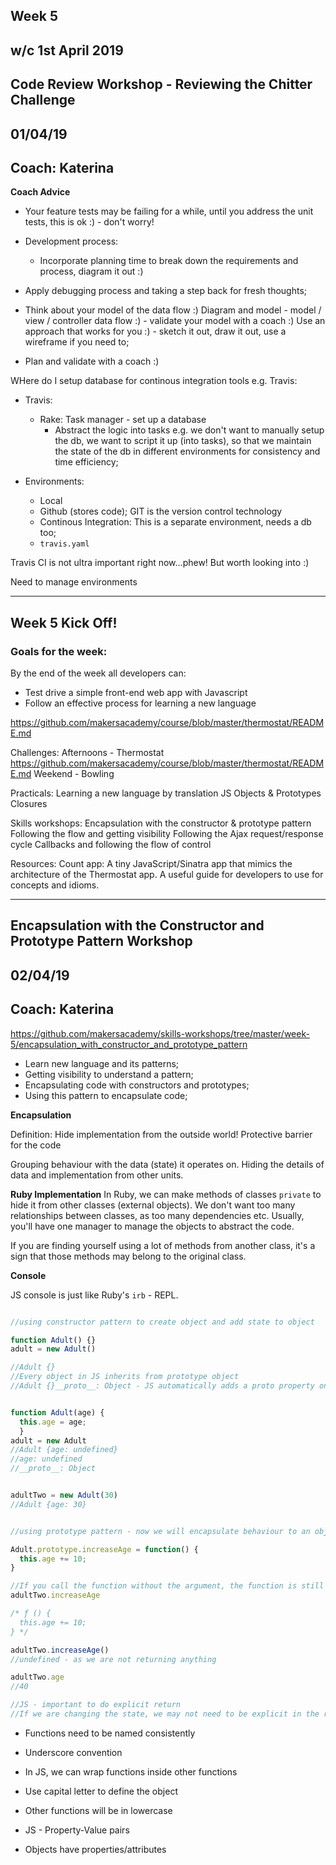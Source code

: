 ## Week 5
## w/c 1st April 2019


## Code Review Workshop - Reviewing the Chitter Challenge
## 01/04/19
## Coach: Katerina

**Coach Advice**

- Your feature tests may be failing for a while, until you address the unit tests, this is ok :) - don't worry!
- Development process:
  - Incorporate planning time to break down the requirements and process, diagram it out :)
- Apply debugging process and taking a step back for fresh thoughts;
- Think about your model of the data flow :)
  Diagram and model - model / view / controller data flow :) - validate your model with a coach :)
  Use an approach that works for you :) - sketch it out, draw it out, use a wireframe if you need to;

- Plan and validate with a coach :)

WHere do I setup database for continous integration tools e.g. Travis:

- Travis:
  - Rake:
    Task manager - set up a database
      - Abstract the logic into tasks e.g. we don't want to manually setup the db, we want to script it up (into tasks), so that we maintain the state of the db in different environments for consistency and time efficiency;

- Environments:
  - Local
  - Github (stores code); GIT is the version control technology
  - Continous Integration: This is a separate environment, needs a db too;
  - `travis.yaml`

Travis CI is not ultra important right now...phew! But worth looking into :)
  
  Need to manage environments

----

## Week 5 Kick Off!

### Goals for the week:

By the end of the week all developers can:

- Test drive a simple front-end web app with Javascript
- Follow an effective process for learning a new language

https://github.com/makersacademy/course/blob/master/thermostat/README.md


Challenges:
Afternoons - Thermostat
https://github.com/makersacademy/course/blob/master/thermostat/README.md
Weekend - Bowling

Practicals:
Learning a new language by translation
JS Objects & Prototypes
Closures

Skills workshops:
Encapsulation with the constructor & prototype pattern
Following the flow and getting visibility
Following the Ajax request/response cycle
Callbacks and following the flow of control

Resources:
Count app: A tiny JavaScript/Sinatra app that mimics the architecture of the Thermostat app. A useful guide for developers to use for concepts and idioms.

-----

## Encapsulation with the Constructor and Prototype Pattern Workshop
## 02/04/19
## Coach: Katerina

https://github.com/makersacademy/skills-workshops/tree/master/week-5/encapsulation_with_constructor_and_prototype_pattern

- Learn new language and its patterns;
- Getting visibility to understand a pattern;
- Encapsulating code with constructors and prototypes; 
- Using this pattern to encapsulate code;

**Encapsulation**

Definition: Hide implementation from the outside world! Protective barrier for the code

Grouping behaviour with the data (state) it operates on.
Hiding the details of data and implementation from other units.

**Ruby Implementation**
In Ruby, we can make methods of classes `private` to hide it from other classes (external objects).
We don't want too many relationships between classes, as too many dependencies etc.
Usually, you'll have one manager to manage the objects to abstract the code.

If you are finding yourself using a lot of methods from another class, it's a sign that those methods may belong to the original class.

**Console**

JS console is just like Ruby's `irb` - REPL.

```javascript

//using constructor pattern to create object and add state to object

function Adult() {}
adult = new Adult()

//Adult {}
//Every object in JS inherits from prototype object
//Adult {}__proto__: Object - JS automatically adds a proto property onto the object


function Adult(age) { 
  this.age = age; 
  }
adult = new Adult
//Adult {age: undefined}
//age: undefined
//__proto__: Object


adultTwo = new Adult(30)
//Adult {age: 30}


//using prototype pattern - now we will encapsulate behaviour to an object

Adult.prototype.increaseAge = function() {
  this.age += 10;
}

//If you call the function without the argument, the function is still available for the object
adultTwo.increaseAge

/* ƒ () {
  this.age += 10;
} */

adultTwo.increaseAge()
//undefined - as we are not returning anything

adultTwo.age
//40

//JS - important to do explicit return
//If we are changing the state, we may not need to be explicit in the return


```

- Functions need to be named consistently
- Underscore convention

- In JS, we can wrap functions inside other functions
- Use capital letter to define the object
- Other functions will be in lowercase


- JS - Property-Value pairs
- Objects have properties/attributes








